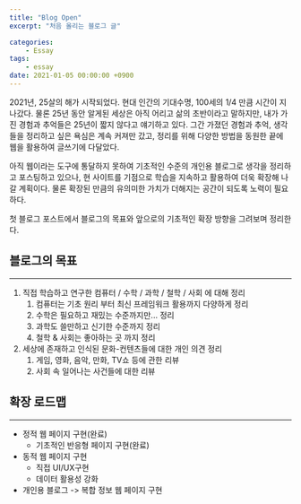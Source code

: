 ```yaml
---
title: "Blog Open"
excerpt: "처음 올리는 블로그 글"

categories:
    - Essay
tags:
    - essay
date: 2021-01-05 00:00:00 +0900
---
```


2021년, 25살의 해가 시작되었다. 현대 인간의 기대수명, 100세의 1/4 만큼 시간이 지나갔다. 물론 25년 동안 알게된 세상은 아직 어리고 삶의 초반이라고 말하지만, 내가 가진 경험과 추억들은 25년이 짧지 않다고 얘기하고 있다. 그간 가졌던 경험과 추억, 생각들을 정리하고 싶은 욕심은 계속 커져만 갔고, 정리를 위해 다양한 방법을 동원한 끝에 웹을 활용하여 글쓰기에 다달았다.

아직 웹이라는 도구에 통달하지 못하여 기초적인 수준의 개인용 블로그로 생각을 정리하고 포스팅하고 있으나, 현 사이트를 기점으로 학습을 지속하고 활용하여 더욱 확장해 나갈 계획이다. 물론 확장된 만큼의 유의미한 가치가 더해지는 공간이 되도록 노력이 필요하다.

첫 블로그 포스트에서 블로그의 목표와 앞으로의 기초적인 확장 방향을 그려보며 정리한다.

## 블로그의 목표
---
1. 직접 학습하고 연구한 컴퓨터 / 수학 / 과학 / 철학 / 사회 에 대해 정리
   1. 컴퓨터는 기초 원리 부터 최신 프레임워크 활용까지 다양하게 정리
   2. 수학은 필요하고 재밌는 수준까지만... 정리
   3. 과학도 쓸만하고 신기한 수준까지 정리
   4. 철학 & 사회는 좋아하는 곳 까지 정리
2. 세상에 존재하고 인식된 문화-컨텐츠들에 대한 개인 의견 정리
   1. 게임, 영화, 음악, 만화, TV쇼 등에 관한 리뷰
   2. 사회 속 일어나는 사건들에 대한 리뷰

## 확장 로드맵
---
- 정적 웹 페이지 구현(완료)
  - 기초적인 반응형 페이지 구현(완료)
- 동적 웹 페이지 구현
  - 직접 UI/UX구현
  - 데이터 활용성 강화
- 개인용 블로그 -> 복합 정보 웹 페이지 구현